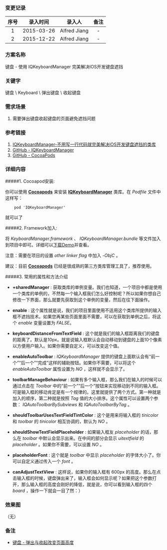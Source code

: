 ### 变更记录

| 序号 | 录入时间 | 录入人 | 备注 |
|:--------:|:--------:|:--------:|:--------:|
| 1 | 2015-03-26 | Alfred Jiang | - |
| 2 | 2015-12-22 | Alfred Jiang | - |

### 方案名称

键盘 - 使用 IQKeyboardManager 完美解决IOS开发键盘遮挡

### 关键字

键盘 \ Keyboard \ 弹出键盘 \ 收起键盘

### 需求场景

1. 需要弹出键盘收起键盘的页面避免遮挡问题

### 参考链接

1. [IQKeyboardManager-不用写一行代码就完美解决IOS开发键盘遮挡的类库](http://www.livyfeel.com/iqkeyboardmanager/)
2. [GitHub - IQKeyboardManager](https://github.com/hackiftekhar/IQKeyboardManager)
3. [GitHub - CocoaPods](https://github.com/CocoaPods/CocoaPods)

### 详细内容

#####1. Cocoapod安装:

你可以使用 **[Cocoapods](https://github.com/CocoaPods/CocoaPods)** 来安装 **[IQKeyboardManager](https://github.com/hackiftekhar/IQKeyboardManager)** 类库。在 *Podfile* 文件中这样写：
```
    pod 'IQKeyboardManager'
```
就可以了

#####2. Framework加入:

将 *KeyboardManager.framework* 、 *IQKeyboardManager.bundle* 等文件加入到项目中即可。详细可以[下载Demo](https://github.com/hackiftekhar/IQKeyboardManager)并查看。

注意：需要在项目的设置 *other linker flag* 中加入 *-ObjC* 。

建议：目前 **[Cocoapods](https://github.com/CocoaPods/CocoaPods)** 已经是很成熟的第三方类库管理工具了，推荐使用。

#####3. 常用的属性和方法介绍

* **+sharedManager** : 获取类库的单例变量。我们也知道，一个项目中都是使用一个类库的单例的，不然每一个输入框我们怎么好控制呢？所以如果你想自己修改一下界面，那么就要先获取到这个单例的变量，然后在往下面操作。

* **enable** : 这个属性就是说，我们的项目里面使用不适用这个类库所提供的输入框不遮挡技术。如果您再某些页面里面不需要，可以在获取到单例之后，将这个 *enable* 变量设置为 *FALSE*。

* **keyboardDistanceFromTextField** : 这个就是我们的输入框距离我们的键盘的距离了。默认是10px。就是说输入框默认会自动移动到键盘的上面10个像素以方便用户输入。如果你需要自定义，可以改变这个值。

* **enableAutoToolbar** : *IQKeyboardManager* 提供的键盘上面默认会有“前一个”“后一个”“完成”这样的辅助按钮。如果你不需要，可以将这个 *enableAutoToolbar* 属性设置为 *NO* ，这样就不会显示了。

* **toolbarManageBehaviour** : 如果有多个输入框，那么我们在输入的时候可以通过点击在 *Toolbar* 中的“前一个”“后一个”按钮来实现移动到不同的输入框。可是输入框的移动肯定是有一个规律的。这里就提供了两个方式。第一种就是加入的顺序，第二种就是按照 *Tag* 值的大小排序。这个属性可以设置两个参数： *IQAutoToolbarBySubviews* 和 *IQAutoToolbarByTag* 。

* **shouldToolbarUsesTextFieldTintColor** : 这个是用来将输入框的 *tinicolor* 和 *toolbar* 的 *tinicolor* 相互协调的，默认为 *NO* 。

* **shouldShowTextFieldPlaceholder** : 如果输入框友 *placeholder* 的话，那么在 *toolbar* 中默认会显示出来。在中间的部分会显示 *uitextfield* 的 *placeholder* 。如果你不需要，可以设置 *NO* 。

* **placeholderFont** : 这个就是 *toolbar* 中显示 *placeholder* 的字体大小了。你可以自定义通过传入一个 *font* 。

* **canAdjustTextView** : 这样说，如果你的输入框有 600px 的高度。那么在点击输入框的时候，键盘弹出来了，输入框会如何显示呢？如果把这个参数打开，那么输入框的高度会刚好的降低，就是说，你可以看到输入框的四个 *board* ，操作一下就会一目了然：）

### 效果图
（无）

### 备注

* [键盘 - 弹出与收起改变页面高度](Notes/Note_00033_20151222.md)